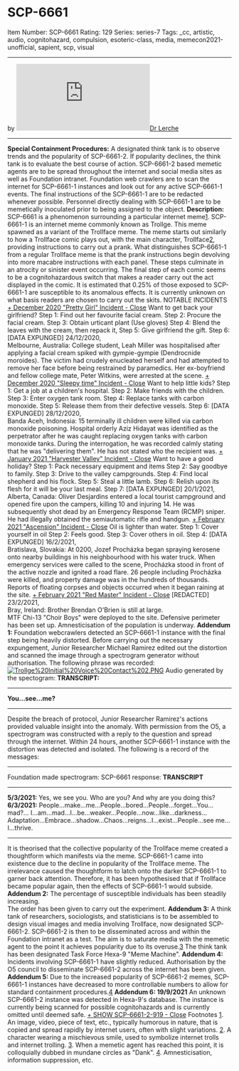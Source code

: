 # SCP-6661
Item Number: SCP-6661
Rating: 129
Series: series-7
Tags: _cc, artistic, audio, cognitohazard, compulsion, esoteric-class, media, memecon2021-unofficial, sapient, scp, visual

---

by [![Dr Lerche](https://www.wikidot.com/avatar.php?userid=6760380&amp;size=small&amp;timestamp=1747971751)](http://www.wikidot.com/user:info/dr-lerche)[Dr Lerche](http://www.wikidot.com/user:info/dr-lerche)
* * *
**Special Containment Procedures:** A designated think tank is to observe trends and the popularity of SCP-6661-2. If popularity declines, the think tank is to evaluate the best course of action. SCP-6661-2 based memetic agents are to be spread throughout the internet and social media sites as well as Foundation intranet.
Foundation web crawlers are to scan the internet for SCP-6661-1 instances and look out for any active SCP-6661-1 events. The final instructions of the SCP-6661-1 are to be redacted whenever possible.
Personnel directly dealing with SCP-6661-1 are to be memetically inoculated prior to being assigned to the object.
**Description:** SCP-6661 is a phenomenon surrounding a particular internet meme[1](javascript:;). SCP-6661-1 is an internet meme commonly known as Trollge. This meme spawned as a variant of the Trollface meme.
The meme starts out similarly to how a Trollface comic plays out, with the main character, Trollface[2](javascript:;), providing instructions to carry out a prank. What distinguishes SCP-6661-1 from a regular Trollface meme is that the prank instructions begin devolving into more macabre instructions with each panel. These steps culminate in an atrocity or sinister event occurring.
The final step of each comic seems to be a cognitohazardous switch that makes a reader carry out the act displayed in the comic. It is estimated that 0.25% of those exposed to SCP-6661-1 are susceptible to its anomalous effects. It is currently unknown on what basis readers are chosen to carry out the skits.
NOTABLE INCIDENTS
[\+ December 2020 "Pretty Girl" Incident ](javascript:;)
[\- Close](javascript:;)
Want to get back your girlfriend?
Step 1: Find out her favourite facial cream.
Step 2: Procure the facial cream.
Step 3: Obtain urticant plant (Use gloves)
Step 4: Blend the leaves with the cream, then repack it,
Step 5: Give girlfriend the gift.
Step 6: [DATA EXPUNGED]
24/12/2020,  
Melbourne, Australia:
College student, Leah Miller was hospitalised after applying a facial cream spiked with gympie-gympie (Dendrocnide moroides). The victim had crudely enucleated herself and had attempted to remove her face before being restrained by paramedics. Her ex-boyfriend and fellow college mate, Peter Witkins, were arrested at the scene.
[\+ December 2020 "Sleepy time" Incident ](javascript:;)
[\- Close](javascript:;)
Want to help little kids?
Step 1: Get a job at a children's hospital.
Step 2: Make friends with the children.
Step 3: Enter oxygen tank room.
Step 4: Replace tanks with carbon monoxide.
Step 5: Release them from their defective vessels.
Step 6: [DATA EXPUNGED]
28/12/2020,  
Banda Aceh, Indonesia:
15 terminally ill children were killed via carbon monoxide poisoning. Hospital orderly Aziz Hidayat was identified as the perpetrator after he was caught replacing oxygen tanks with carbon monoxide tanks. During the interrogation, he was recorded calmly stating that he was "delivering them". He has not stated who the recipient was.
[\+ January 2021 "Harvester Valley" Incident ](javascript:;)
[\- Close](javascript:;)
Want to have a good holiday?
Step 1: Pack necessary equipment and items
Step 2: Say goodbye to family.
Step 3: Drive to the valley campgrounds.
Step 4: Find local shepherd and his flock.
Step 5: Steal a little lamb.
Step 6: Relish upon its flesh for it will be your last meal.
Step 7: [DATA EXPUNGED]
20/1/2021,  
Alberta, Canada:
Oliver Desjardins entered a local tourist campground and opened fire upon the campers, killing 10 and injuring 14. He was subsequently shot dead by an Emergency Response Team (RCMP) sniper. He had illegally obtained the semiautomatic rifle and handgun.
[\+ February 2021 "Ascension" Incident ](javascript:;)
[\- Close](javascript:;)
Oil is lighter than water.
Step 1: Cover yourself in oil
Step 2: Feels good.
Step 3: Cover others in oil.
Step 4: [DATA EXPUNGED]
16/2/2021,  
Bratislava, Slovakia:
At 0200, Jozef Procházka began spraying kerosene onto nearby buildings in his neighbourhood with his water truck. When emergency services were called to the scene, Procházka stood in front of the active nozzle and ignited a road flare. 26 people including Procházka were killed, and property damage was in the hundreds of thousands.
Reports of floating corpses and objects occurred when it began raining at the site.
[\+ February 2021 "Red Master" Incident ](javascript:;)
[\- Close](javascript:;)
[REDACTED]
23/2/2021,  
Bray, Ireland:
Brother Brendan O'Brien is still at large.  
MTF Chi-13 "Choir Boys" were deployed to the site. Defensive perimeter has been set up. Amnesticisation of the population is underway.
**Addendum 1:** Foundation webcrawlers detected an SCP-6661-1 instance with the final step being heavily distorted. Before carrying out the necessary expungement, Junior Researcher Michael Ramirez edited out the distortion and scanned the image through a spectrogram generator without authorisation. The following phrase was recorded:
[![Trollge%20Initial%20Voice%20Contact%202.PNG](https://scp-wiki.wdfiles.com/local--resized-images/scp-6661/Trollge%20Initial%20Voice%20Contact%202.PNG/medium.jpg)](https://scp-wiki.wdfiles.com/local--files/scp-6661/Trollge%20Initial%20Voice%20Contact%202.PNG)
Audio generated by the spectogram:
**TRANSCRIPT:**
* * *
**You…see…me?**
* * *
Despite the breach of protocol, Junior Researcher Ramirez's actions provided valuable insight into the anomaly. With permission from the O5, a spectrogram was constructed with a reply to the question and spread through the internet. Within 24 hours, another SCP-6661-1 instance with the distortion was detected and isolated.
The following is a record of the messages:
* * *
Foundation made spectrogram:
SCP-6661 response:
**TRANSCRIPT**
* * *
**5/3/2021:** Yes, we see you. Who are you? And why are you doing this?
**6/3/2021:** People…make…me…People…bored…People…forget…You…mad?… I…am…mad…I…be…weaker…People…now…like…darkness…Adaptation…Embrace…shadow…Chaos…reigns…I…exist…People…see me…I…thrive.
* * *
It is theorised that the collective popularity of the Trollface meme created a thoughtform which manifests via the meme. SCP-6661-1 came into existence due to the decline in popularity of the Trollface meme. The irrelevance caused the thoughtform to latch onto the darker SCP-6661-1 to garner back attention.
Therefore, it has been hypothesised that if Trollface became popular again, then the effects of SCP-6661-1 would subside.
**Addendum 2:** The percentage of susceptible individuals has been steadily increasing.  
The order has been given to carry out the experiment.
**Addendum 3:** A think tank of researchers, sociologists, and statisticians is to be assembled to design visual images and media involving Trollface, now designated SCP-6661-2. SCP-6661-2 is then to be disseminated across and within the Foundation intranet as a test. The aim is to saturate media with the memetic agent to the point it achieves popularity due to its overuse.[3](javascript:;)
The think tank has been designated Task Force Hexa-9 "Meme Machine".
**Addendum 4:** Incidents involving SCP-6661-1 have slightly reduced. Authorisation by the O5 council to disseminate SCP-6661-2 across the internet has been given.
**Addendum 5:** Due to the increased popularity of SCP-6661-2 memes, SCP-6661-1 instances have decreased to more controllable numbers to allow for standard containment procedures.[4](javascript:;)
**Addendum 6: 19/9/2021** An unknown SCP-6661-2 instance was detected in Hexa-9's database. The instance is currently being scanned for possible cognitohazards and is currently omitted until deemed safe.
[\+ SHOW SCP-6661-2-919 ](javascript:;)
[\- Close](javascript:;)
Footnotes
[1](javascript:;). An image, video, piece of text, etc., typically humorous in nature, that is copied and spread rapidly by internet users, often with slight variations.
[2](javascript:;). A character wearing a mischievous smile, used to symbolize internet trolls and internet trolling.
[3](javascript:;). When a memetic agent has reached this point, it is colloquially dubbed in mundane circles as "Dank".
[4](javascript:;). Amnesticisation, information suppression, etc.